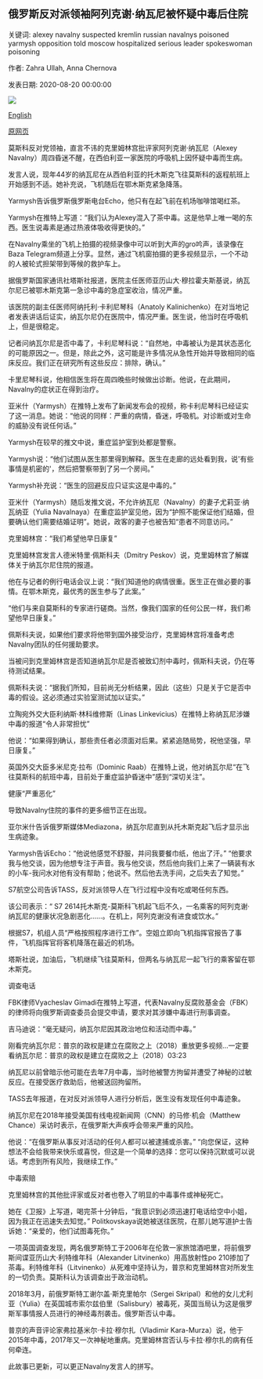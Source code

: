 ## 俄罗斯反对派领袖阿列克谢·纳瓦尼被怀疑中毒后住院

关键词: alexey navalny suspected kremlin russian navalnys poisoned yarmysh opposition told moscow hospitalized serious leader spokeswoman poisoning

作者: Zahra Ullah, Anna Chernova

发表日期: 2020-08-20 00:00:00

![](https://cdn.cnn.com/cnnnext/dam/assets/180123115306-alexey-navalny-january-2018-super-tease.jpg)

[English](Russian%20opposition%20leader%20Alexey%20Navalny%20hospitalized%20after%20suspected%20poisoning%3A%20spokeswoman.md)

[原网页](https://edition.cnn.com/2020/08/20/europe/russia-navalny-hospitalized-intl-hnk/index.html)

莫斯科反对党领袖，直言不讳的克里姆林宫批评家阿列克谢·纳瓦尼（Alexey Navalny）周四昏迷不醒，在西伯利亚一家医院的呼吸机上因怀疑中毒而生病。

发言人说，现年44岁的纳瓦尼在从西伯利亚的托木斯克飞往莫斯科的返程航班上开始感到不适。她补充说，飞机随后在鄂木斯克紧急降落。

Yarmysh告诉俄罗斯俄罗斯电台Echo，他只有在起飞前在机场咖啡馆喝红茶。

Yarmysh在推特上写道：“我们认为Alexey混入了茶中毒。这是他早上唯一喝的东西。医生说毒素是通过热液体吸收得更快的。”

在Navalny乘坐的飞机上拍摄的视频录像中可以听到大声的gro吟声，该录像在Baza Telegram频道上分享。显然，通过飞机窗拍摄的更多视频显示，一个不动的人被轮式担架带到等候的救护车上。

据俄罗斯国家通讯社塔斯社报道，医院主任医师亚历山大·穆拉霍夫斯基说，纳瓦尔尼已被鄂木斯克第一急诊中毒的急症室收治，情况严重。

该医院的副主任医师阿纳托利·卡利尼琴科（Anatoly Kalinichenko）在对当地记者发表讲话后证实，纳瓦尔尼仍在医院中，情况严重。医生说，他当时在呼吸机上，但是很稳定。

记者问纳瓦尔尼是否中毒了，卡利尼琴科说：“自然地，中毒被认为是其状态恶化的可能原因之一。但是，除此之外，这可能是许多情况从急性开始并导致相同的临床反应。我们正在研究所有这些反应：排除，确认。”

卡里尼琴科说，他相信医生将在周四晚些时候做出诊断。他说，在此期间，Navalny的症状正在得到治疗。

亚米什（Yarmysh）在推特上发布了新闻发布会的视频，称卡利尼琴科已经证实了这一消息。她说：“他说的同样：严重的病情，昏迷，呼吸机。对诊断或对生命的威胁没有说任何话。”

Yarmysh在较早的推文中说，重症监护室到处都是警察。

Yarmysh说：“他们试图从医生那里得到解释。医生在走廊的远处看到我，说'有些事情是机密的'，然后把警察带到了另一个房间。”

Yarmysh补充说：“医生的回避反应只证实这是中毒的。”

亚米什（Yarmysh）随后发推文说，不允许纳瓦尼（Navalny）的妻子尤莉亚·纳瓦纳亚（Yulia Navalnaya）在重症监护室见他，因为“护照不能保证他们结婚，但要确认他们需要结婚证明”。她说，政客的妻子也被告知“患者不同意访问。”

克里姆林宫：“我们希望他早日康复”

克里姆林宫发言人德米特里·佩斯科夫（Dmitry Peskov）说，克里姆林宫了解媒体关于纳瓦尔尼住院的报道。

他在与记者的例行电话会议上说：“我们知道他的病情很重。医生正在做必要的事情。在鄂木斯克，最优秀的医生参与了此案。”

“他们与来自莫斯科的专家进行磋商。当然，像我们国家的任何公民一样，我们希望他早日康复。”

佩斯科夫说，如果他们要求将他带到国外接受治疗，克里姆林宫将准备考虑Navalny团队的任何援助要求。

当被问到克里姆林宫是否知道纳瓦尔尼是否被致幻剂中毒时，佩斯科夫说，仍在等待测试结果。

佩斯科夫说：“据我们所知，目前尚无分析结果，因此（这些）只是关于它是否中毒的假设。这必须通过实验室测试加以证实。”

立陶宛外交大臣利纳斯·林科维修斯（Linas Linkevicius）在推特上称纳瓦尼涉嫌中毒的报道“令人非常担忧”

他说：“如果得到确认，那些责任者必须面对后果。紧紧追随局势，祝他坚强，早日康复。”

英国外交大臣多米尼克·拉布（Dominic Raab）在推特上说，他对纳瓦尔尼“在飞往莫斯科的航班中毒，目前处于重症监护昏迷中”感到“深切关注”。

健康“严重恶化”

导致Navalny住院的事件的更多细节正在出现。

亚尔米什告诉俄罗斯媒体Mediazona，纳瓦尔尼直到从托木斯克起飞后才显示出生病迹象。

Yarmysh告诉Echo：“他说他感觉不舒服，并问我要餐巾纸，他出了汗。” “他要求我与他交谈，因为他想专注于声音。我与他交谈，然后他向我们上来了一辆装有水的小车-我问水对他有没有帮助；他说不。然后他去洗手间，之后失去了知觉。”

S7航空公司告诉TASS，反对派领导人在飞行过程中没有吃或喝任何东西。

该公司表示：“ S7 2614托木斯克-莫斯科飞机起飞后不久，一名乘客的阿列克谢·纳瓦尼的健康状况急剧恶化……。在机上，阿列克谢没有进食或饮水。”

根据S7，机组人员“严格按照程序进行工作”。空姐立即向飞机指挥官报告了事件，飞机指挥官将客机降落在最近的机场。

塔斯社说，加油后，飞机继续飞往莫斯科，但两名与纳瓦尼一起飞行的乘客留在鄂木斯克。

调查电话

FBK律师Vyacheslav Gimadi在推特上写道，代表Navalny反腐败基金会（FBK）的律师将向俄罗斯调查委员会提交申请，要求对其涉嫌中毒进行刑事调查。

吉马迪说：“毫无疑问，纳瓦尔尼因其政治地位和活动而中毒。”

刚看完纳瓦尔尼：普京的政权是建立在腐败之上（2018）重放更多视频...一定要看纳瓦尔尼：普京的政权是建立在腐败之上（2018）03:23

纳瓦尼以前曾暗示他可能在去年7月中毒，当时他被警方拘留并遭受了神秘的过敏反应。在接受医疗救助后，他被送回拘留所。

TASS去年报道，在对反对派领导人进行分析后，医生没有发现任何中毒迹象。

纳瓦尔尼在2018年接受美国有线电视新闻网（CNN）的马修·机会（Matthew Chance）采访时表示，在俄罗斯大声疾呼会带来严重的风险。

他说：“在俄罗斯从事反对活动的任何人都可以被逮捕或杀害。” “向您保证，这种想法不会给我带来快乐或喜悦，但这是一个简单的选择：您可以保持沉默或可以说话。考虑到所有风险，我继续工作。”

中毒索赔

克里姆林宫的其他批评家或反对者也卷入了明显的中毒事件或神秘死亡。

她在《卫报》上写道，喝完茶十分钟后，“我意识到必须迅速打电话给空中小姐，因为我正在迅速失去知觉。” Politkovskaya说她被送往医院，在那儿她写道护士告诉她：“亲爱的，他们试图毒死你。”

一项英国调查发现，两名俄罗斯特工于2006年在伦敦一家旅馆酒吧里，将前俄罗斯间谍亚历山大·利特维年科（Alexander Litvinenko）用高放射性po 210掺加了茶毒。利特维年科（Litvinenko）从死难中坚持认为，普京和克里姆林宫对所发生的一切负责。莫斯科认为该调查出于政治动机。

2018年3月，前俄罗斯特工谢尔盖·斯克里帕尔（Sergei Skripal）和他的女儿尤利亚（Yulia）在英国城市索尔兹伯里（Salisbury）被毒死，英国当局认为这是俄罗斯军事情报人员进行的神经毒剂袭击。俄罗斯否认中毒。

普京的声音评论家弗拉基米尔·卡拉·穆尔扎（Vladimir Kara-Murza）说，他于2015年中毒，2017年又一次神秘地重病。克里姆林宫否认与卡拉·穆尔扎的病有任何牵连。

此故事已更新，可以更正Navalny发言人的拼写。